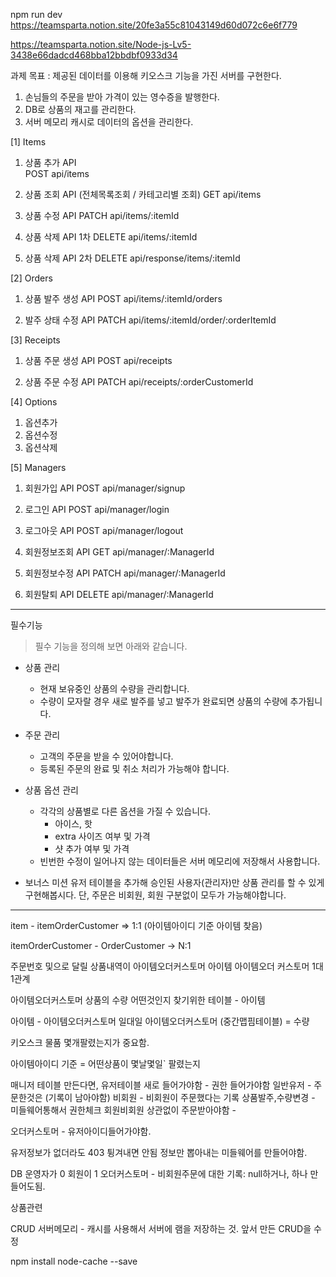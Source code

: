 npm run dev
https://teamsparta.notion.site/20fe3a55c81043149d60d072c6e6f779

https://teamsparta.notion.site/Node-js-Lv5-3438e66dadcd468bba12bbdbf0933d34

과제 목표 : 제공된 데이터를 이용해 키오스크 기능을 가진 서버를 구현한다.

1. 손님들의 주문을 받아 가격이 있는 영수증을 발행한다.
2. DB로 상품의 재고를 관리한다.
3. 서버 메모리 캐시로 데이터의 옵션을 관리한다.

[1] Items

1. 상품 추가 API  
POST api/items

2. 상품 조회 API (전체목록조회 / 카테고리별 조회)
GET api/items

3. 상품 수정 API 
PATCH api/items/:itemId

4. 상품 삭제 API 1차
DELETE api/items/:itemId

5. 상품 삭제 API 2차
DELETE api/response/items/:itemId



[2] Orders

1. 상품 발주 생성 API
POST api/items/:itemId/orders

2. 발주 상태 수정 API
PATCH api/items/:itemId/order/:orderItemId


[3] Receipts

1. 상품 주문 생성 API
POST api/receipts

2. 상품 주문 수정 API
PATCH api/receipts/:orderCustomerId


[4] Options

1. 옵션추가
2. 옵션수정
3. 옵션삭제


[5] Managers

1. 회원가입 API
POST api/manager/signup

2. 로그인 API
POST api/manager/login

3. 로그아웃 API
POST api/manager/logout

4. 회원정보조회 API
GET api/manager/:ManagerId

5. 회원정보수정 API
PATCH api/manager/:ManagerId

6. 회원탈퇴 API
DELETE api/manager/:ManagerId

-------------------------------------------------------------

필수기능
> 필수 기능을 정의해 보면 아래와 같습니다.
> 
- 상품 관리
    - 현재 보유중인 상품의 수량을 관리합니다.
    - 수량이 모자랄 경우 새로 발주를 넣고 발주가 완료되면 상품의 수량에 추가됩니다.

- 주문 관리
    - 고객의 주문을 받을 수 있어야합니다.
    - 등록된 주문의 완료 및 취소 처리가 가능해야 합니다.

- 상품 옵션 관리
    - 각각의 상품별로 다른 옵션을 가질 수 있습니다.
        - 아이스, 핫
        - extra 사이즈 여부 및 가격
        - 샷 추가 여부 및 가격
    - 빈번한 수정이 일어나지 않는 데이터들은 서버 메모리에 저장해서 사용합니다.

- 보너스 미션
유저 테이블을 추가해 승인된 사용자(관리자)만 상품 관리를 할 수 있게 구현해봅시다.
단, 주문은 비회원, 회원 구분없이 모두가 가능해야합니다. 



------------------------------------------------------------------------------------------------

item - itemOrderCustomer => 1:1 (아이템아이디 기준 아이템 찾음)

itemOrderCustomer - OrderCustomer -> N:1

주문번호 및으로 달릴 상품내역이 아이템오더커스토머
아이템 아이템오더 커스토머 1대1관계

아이템오더커스토머 상품의 수량
어떤것인지 찾기위한 테이블 - 아이템

아이템 - 아이템오더커스토머 일대일
아이템오더커스토머 (중간맵핌테이블) = 수량

키오스크 물품 몇개팔렸는지가 중요함.
 
아이템아이디 기준 = 어떤상품이 몇날몇일` 팔렸는지

매니저 테이블 만든다면, 
유저테이블 새로 들어가야함 - 권한 들어가야함
일반유저 - 주문한것은 (기록이 남아야함)
비회원 - 비회원이 주문했다는 기록
상품발주,수량변경 - 미들웨어통해서 권한체크
회원비회원 상관없이 주문받아야함 - 

오더커스토머 - 유저아이디들어가야함.

유저정보가 없더라도 403 튕겨내면 안됨
정보만 뽑아내는 미들웨어를 만들어야함.


DB 운영자가 0 회원이 1
오더커스토머 - 비회원주문에 대한 기록: null하거나, 하나 만들어도됨.


상품관련

CRUD
서버메모리 - 캐시를 사용해서 서버에 램을 저장하는 것.
앞서 만든 CRUD을 수정

npm install node-cache --save